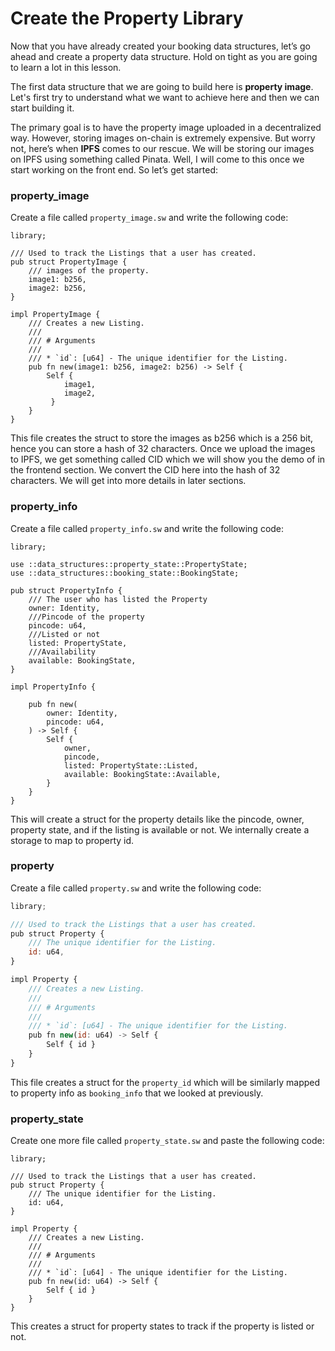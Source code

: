 # Create the Property Library

Now that you have already created your booking data structures, let’s go ahead and create a property data structure. Hold on tight as you are going to learn a lot in this lesson. 

The first data structure that we are going to build here is **property image**. Let's first try to understand what we want to achieve here and then we can start building it. 

The primary goal is to have the property image uploaded in a decentralized way. However, storing images on-chain is extremely expensive. But worry not, here’s when **IPFS** comes to our rescue. We will be storing our images on IPFS using something called Pinata. Well, I will come to this once we start working on the front end. So let’s get started: 

### property_image

Create a file called `property_image.sw` and write the following code: 

```
library;

/// Used to track the Listings that a user has created.
pub struct PropertyImage {
    /// images of the property.
    image1: b256,
    image2: b256,
}

impl PropertyImage {
    /// Creates a new Listing.
    ///
    /// # Arguments
    ///
    /// * `id`: [u64] - The unique identifier for the Listing.
    pub fn new(image1: b256, image2: b256) -> Self {
        Self { 
            image1,
            image2,
         }
    }
}
```

This file creates the struct to store the images as b256 which is a 256 bit, hence you can store a hash of 32 characters. Once we upload the images to IPFS, we get something called CID which we will show you the demo of in the frontend section. We convert the CID here into the hash of 32 characters. We will get into more details in later sections. 

### property_info

Create a file called `property_info.sw` and write the following code:

```
library;

use ::data_structures::property_state::PropertyState;
use ::data_structures::booking_state::BookingState;

pub struct PropertyInfo {
    /// The user who has listed the Property
    owner: Identity,
    ///Pincode of the property
    pincode: u64,
    ///Listed or not
    listed: PropertyState,
    ///Availability
    available: BookingState,    
}

impl PropertyInfo {

    pub fn new(
        owner: Identity,
        pincode: u64,
    ) -> Self {
        Self {
            owner,
            pincode,
            listed: PropertyState::Listed,
            available: BookingState::Available,
        }
    }
}
```

This will create a struct for the property details like the pincode, owner, property state, and if the listing is available or not.  We internally create a storage to map to property id. 

### property

Create a file called `property.sw` and write the following code: 

```jsx
library;

/// Used to track the Listings that a user has created.
pub struct Property {
    /// The unique identifier for the Listing.
    id: u64,
}

impl Property {
    /// Creates a new Listing.
    ///
    /// # Arguments
    ///
    /// * `id`: [u64] - The unique identifier for the Listing.
    pub fn new(id: u64) -> Self {
        Self { id }
    }
}
```

This file creates a struct for the `property_id` which will be similarly mapped to property info as `booking_info` that we looked at previously. 

### property_state

Create one more file called `property_state.sw` and paste the following code: 

```
library;

/// Used to track the Listings that a user has created.
pub struct Property {
    /// The unique identifier for the Listing.
    id: u64,
}

impl Property {
    /// Creates a new Listing.
    ///
    /// # Arguments
    ///
    /// * `id`: [u64] - The unique identifier for the Listing.
    pub fn new(id: u64) -> Self {
        Self { id }
    }
}
```

This creates a struct for property states to track if the property is listed or not.